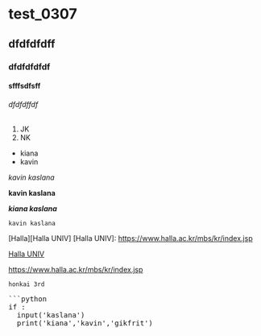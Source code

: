 # test_0307
## dfdfdfdff
### dfdfdfdfdf
#### sfffsdfsff
###### dfdfdffdf

1. JK
2. NK

- kiana
- kavin

*kavin kaslana*

**kavin kaslana**

***kiana kaslana***

`kavin kaslana`

[Halla][Halla UNIV]
[Halla UNIV]: https://www.halla.ac.kr/mbs/kr/index.jsp


[Halla UNIV](https://www.halla.ac.kr/mbs/kr/index.jsp)


<https://www.halla.ac.kr/mbs/kr/index.jsp>


`honkai 3rd`

<pre>
```python
if :
  input('kaslana')
  print('kiana','kavin','gikfrit')
